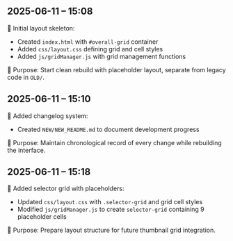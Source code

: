 ## 2025-06-11 – 15:08

🔧 Initial layout skeleton:
- Created `index.html` with `#overall-grid` container
- Added `css/layout.css` defining grid and cell styles
- Added `js/gridManager.js` with grid management functions

🧠 Purpose:
Start clean rebuild with placeholder layout, separate from legacy code in `OLD/`.

## 2025-06-11 – 15:10

🔧 Added changelog system:
- Created `NEW/NEW_README.md` to document development progress

🧠 Purpose:
Maintain chronological record of every change while rebuilding the interface.

## 2025-06-11 – 15:18

🔧 Added selector grid with placeholders:
- Updated `css/layout.css` with `.selector-grid` and grid cell styles
- Modified `js/gridManager.js` to create `selector-grid` containing 9 placeholder cells

🧠 Purpose:
Prepare layout structure for future thumbnail grid integration.
